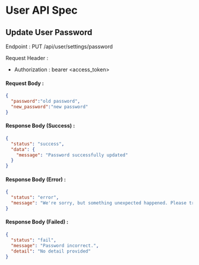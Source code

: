 # User API Spec

## Update User Password

Endpoint : PUT /api/user/settings/password

Request Header :
- Authorization : bearer <access_token>

#### Request Body :

```json
{
  "password":"old password", 
  "new_password":"new password"
}
```

#### Response Body (Success) :

```json
{
  "status": "success",
  "data": {
    "message": "Password successfully updated"
  }
}
```

#### Response Body (Error) :
```json
{
  "status": "error",
  "message": "We're sorry, but something unexpected happened. Please try again later."
}
```

#### Response Body (Failed) :

```json
{
  "status": "fail",
  "message": "Password incorrect.",
  "detail": "No detail provided"
}
```